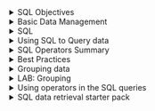 <details><summary> SQL Objectives </summary>

Introduction

Every day we create and use data through things like shopping online, posting on social media, or making bank transactions. All these actions generate records, which are stored in databases.

Relational databases are an important type of database where information is organised into tables. Each row is a record and each column holds a specific type of information. Understanding how these tables work is important because it shows how data is structured and how it can be connected to other information.

SQL, or Structured Query Language, is the tool used to ask questions to these databases. It allows me to retrieve exactly the data I need. Learning SQL is not just about remembering commands—it’s about understanding how to communicate with the data and how different tables relate to each other.

Reflecting on this, I realise that understanding data structure and learning to query it is essential. Without this understanding, analysing data could be slow, inaccurate, or incomplete. Thinking of SQL as a way to “talk to” the database helps me grasp why it is so important.

What Will I Learn in This Module?

Module title: Introduction to Structured Queries

The main goal is to learn how to write queries in SQL to get data from relational databases.

- A structured query is a precise question to the database to get specific information.  
- This is useful because large datasets are impossible to handle manually, and SQL helps retrieve relevant data quickly.  

Reflecting on this, the point is not just to run queries, but to understand why they work. Knowing why data is stored in certain ways and how queries interact with that structure helps me make sense of real-world datasets. This module lays the foundation for analysing data effectively.

</details>

<details><summary> Basic Data Management </summary>

# 6.1.1 Flat File Databases

Humans have been keeping records for thousands of years, mostly to track transactions like sales or payments. Early examples, like Babylonian cuneiform tablets, were essentially the first ledgers. I find it interesting that even today, we still use the same idea: we store information in rows and columns, just now on computers.  

Flat file databases are the digital version of these old ledgers. Each row is a record, and each column is a field that holds specific information. For example, a spreadsheet with movie titles, budgets, and release dates is a flat file database. CSV files work the same way, except they are plain text files where commas or other delimiters separate the data.  

Reflecting on this, I realise flat files are simple and easy to set up. They are fine for small datasets, but they start to break down as complexity grows. For example, if the same customer buys multiple items, their name is repeated each time. If a name is recorded differently, this creates inconsistencies. Adding new fields later is also hard, because it requires updating every row. This shows me that while flat files are a good starting point, they are not enough for complex or growing datasets.  

# 6.1.2 Limitations of Flat Files

Flat files are simple, but they don’t handle complex data well. For example, if I want to store a movie’s title, director, actors, monthly revenue, and reviews, a flat file becomes messy. I might try to add a column for every actor or a row for every month, but soon the file becomes too big and hard to manage.  

Reflecting on this, I understand why flat files are not used for large-scale operations. They create redundancy, data inconsistencies, and inefficiencies. This makes me appreciate the need for a better system when dealing with lots of connected data.  

# 6.1.3 Relational Databases

Relational databases solve the problems of flat files by separating data into multiple related tables. For the movie example, one table can store the movie title and release year, another table can store actors, another the directors, and another the reviews. Each table has a unique identifier that links it to the other tables.  

In a relational database, rows are still records and columns are fields, but the power comes from relationships between tables. For instance, a Person table can list each actor or director only once, and then link to the movies they are involved in. This avoids duplication and inconsistencies, which I now see as a major improvement over flat files.  

A schema documents the structure of all the tables, their fields, and how they relate. If I need to add a new field or table, I can do it easily without messing up the existing data. This reflection helps me see why relational databases are widely used—they make complex data manageable and more accurate.  

# 6.1.4 Relational Database Systems (RDBS)

To use relational databases, I need software called a Relational Database System (RDBS). Examples include MySQL, PostgreSQL, Oracle, and Microsoft SQL Server. These systems handle storing, retrieving, and managing the data efficiently.  

The advantages I notice are clear: relational databases store complex data efficiently, increase accuracy, reduce redundancy, and are better for large datasets. The challenges include cost, the need for specific skills, and potential performance issues if tables are very large or complex.  

Reflecting on this, I understand that relational databases are not perfect for every scenario, but they are essential for real-world data analysis. Learning how to use them, and how SQL queries interact with the tables, will be a crucial part of my journey to becoming a competent data analyst.  

</details>

<details><summary> SQL </summary>

Introduction to SQL

Once I have my relational database designed with all the tables and columns I need, I need a way to work with the data in it. That means I need to be able to add new data, read existing data, update data that changes, or delete anything that’s no longer needed. To do all of this, most relational databases use SQL, which stands for Structured Query Language. Every time I write a command in SQL to do something, that’s called a “query.”

SQL is made up of statements, and just like other programming languages, it has a defined syntax. I learned that syntax is basically the grammar and rules of the language. If I don’t follow the rules, the database won’t understand my query.  

 Reading Data with SELECT

For example, if I have a table called Movie  with columns MovieId, Title, and Year, and I want to see all the titles and years of the movies, I can write:

SELECT title, year FROM Movie;

The keyword SELECT tells the database that I want to read or “select” specific data. This is part of Data Manipulation Language (DML), which includes commands like SELECT, INSERT, UPDATE, and DELETE. These are the commands I use to work with the actual data in the tables.  

Reflecting on this, I realise that SELECT is the first tool I need to get any insight from a database. Without SELECT, I can’t even start analyzing data.

Data Definition Language (DDL)

There’s also Data Definition Language, or DDL. This is the part of SQL that lets me create and manage the structure of the database itself. With DDL I can create tables, define which columns they have, and set the type of data each column should hold (like numbers, text, or dates).  

Reflecting here, I see DDL as setting up the “rules” for the data. Without it, the database could get messy because there would be no structure or standards.

SQL is Universal

SQL is used by almost every relational database system (RDBS), so relational databases are often called “SQL databases.” Even though SQL is a standard, each system might have slightly different keywords or options. This reminds me to always check the documentation of the specific system I’m using.

Querying Specific Data

So far, using SELECT lets me get all the rows in a table, but in real life, I usually need a specific subset of data. For example, if I only want movies released after 1976, and I want them listed alphabetically, I can use a query like this:

SELECT title, year
FROM Movie
WHERE year > 1976
ORDER BY title ASC;

Here, I am using:

- WHERE to filter the rows. It’s like saying “only give me the rows that meet this condition.” I now understand this is essential because databases can have thousands or millions of rows, and I rarely want everything.
- ORDER BY to sort the results. ASC means ascending order (A-Z). I realise sorting helps me see patterns and makes the data easier to interpret.

Reflecting on this, I see that SQL lets me ask very specific questions. I’m no longer just staring at a big table hoping to notice patterns manually. With SELECT, WHERE, and ORDER BY, I can start exploring data more efficiently.

 Logic Operators in SQL

I also learned that SQL supports logic operators like =, <>, >, <, >=, <=, AND, OR, and NOT. These allow me to combine conditions in the WHERE clause and refine my queries. For example, I can ask for movies released after 1976 AND with a certain director, which makes the queries much more powerful.

Reflecting here, I see that mastering these operators will be crucial for more advanced analysis. They let me slice the data exactly how I need it, which is what data analysis is all about.


</details>

<details><summary> Using SQL to Query data </summary>

Using SQL to Query Data

As I start working more with SQL, I’m realising that while I can pull all the data from a table, in real data analysis I almost never want everything. Usually, I’m interested in just a specific subset of information that answers a question or helps me find a pattern.  

For example, in the Movies database I’ve been using, I first learned how to list every movie’s title and year. That’s fine for practice, but it’s not very useful if I only want recent movies or want to sort them in a specific way. This is where the power of SQL really shows.  


Breaking this down:  

- SELECT Command: This tells SQL which columns I want to see. In this case, I only want the title and year. I’m not pulling all the other columns like director or revenue because I don’t need them right now. This is efficient and keeps the output focused.  

- FROM Command: This defines the table I’m querying, here it’s Movie. I need to know the table structure first so I can pull the right columns.  

- WHERE Command: This allows me to filter the data. By using year > 1976, I’m only selecting rows that meet this condition. I like thinking of it as setting rules for which data to include.  

- **ORDER BY Command**: This sorts the results. title ASC means the titles will be in alphabetical order from A to Z. I could also use DESC if I wanted them in reverse order. Sorting is really helpful when scanning large outputs or preparing reports.  

Reflections:  

Working through this query makes me see how SQL is not just about getting data—it’s about controlling what you get and how it’s presented. I’m also starting to understand why logical operators like `>` (greater than), `<` (less than), `=` (equal), and `!=` (not equal) are so essential. They let me shape the data to answer the questions I actually care about.  

This feels very different from just scrolling through a spreadsheet. With SQL, I can ask very specific questions and get exactly what I need, which is essential when datasets are huge or constantly changing.

</details>

<details><summary> SQL Operators Summary </summary>

# SQL Operators Summary

| Operator | Meaning / Description | Why it is Important | Example |
|----------|--------------------|------------------|---------|
| =        | Equal to           | Used to match exact values in a column | `SELECT * FROM Movie WHERE year = 1995;` |
| != or <> | Not equal to       | Filters out specific values from results | `SELECT * FROM Movie WHERE year != 1995;` |
| >        | Greater than       | Finds values above a certain threshold | `SELECT title FROM Movie WHERE year > 2000;` |
| >=       | Greater than or equal to | Includes the threshold value in results | `SELECT title FROM Movie WHERE year >= 2000;` |
| <        | Less than          | Finds values below a certain threshold | `SELECT title FROM Movie WHERE year < 2000;` |
| <=       | Less than or equal to | Includes the threshold value in results | `SELECT title FROM Movie WHERE year <= 2000;` |
| BETWEEN  | Between a range of values | Filters results within a specific range, inclusive | `SELECT * FROM Movie WHERE year BETWEEN 1990 AND 2000;` |
| LIKE     | Pattern matching   | Finds values that match a text pattern, useful for partial matches | `SELECT * FROM Movie WHERE title LIKE 'Toy%';` |
| IN       | Matches any value in a list | Efficient for checking multiple possible matches | `SELECT * FROM Movie WHERE year IN (1995, 1996, 1997);` |
| AND      | Logical AND        | Combines multiple conditions, all must be true | `SELECT * FROM Movie WHERE year > 2000 AND revenue > 50000000;` |
| OR       | Logical OR         | Combines multiple conditions, any can be true | `SELECT * FROM Movie WHERE year < 1990 OR revenue > 50000000;` |
| IS NULL  | Checks for empty values | Filters records with missing or unknown values | `SELECT * FROM Movie WHERE revenue IS NULL;` |
| IS NOT NULL | Checks for non-empty values | Filters records that have actual values | `SELECT * FROM Movie WHERE revenue IS NOT NULL;` |

</details>

<details><summary> Best Practices </summary>

# Best Practices for Using SQL and Minimising Errors

Through my Cisco practicals, I’ve seen how easy it is to make small mistakes in SQL that cause either errors or misleading results. Below is a breakdown of best practices I’ve built up to help me minimise errors and write cleaner, more reliable queries.  

## 1. Be specific with SELECT  
Avoid using SELECT * unless I truly need every field. Writing out the exact column names keeps results clear and prevents issues if the table structure changes later.  

## 2. Watch spaces and formatting  
Extra or missing spaces can cause errors, especially when keywords or column names blend together. For example, SELECTtitle will fail, while SELECT title works. Consistent formatting, like capitalising keywords such as SELECT, WHERE, ORDER BY, makes the query easier to read and debug.  

## 3. Use commas carefully  
Forgetting a comma between column names is one of the easiest mistakes to make.  
Correct: SELECT title, year FROM Movie;  
Wrong: SELECT title year FROM Movie;  

## 4. Always end with a semicolon  
Some systems don’t mind if you forget the semicolon, but many do. It’s safer to always end queries properly so I don’t hit errors in environments that require it.  

## 5. Double-check spelling and case  
Table and column names must be exact. If a column is called MovieId, typing movieid might not work in certain databases. Cross-checking names in the schema avoids unnecessary debugging.  

## 6. Build queries step by step  
Start small and add pieces gradually.  

First run: SELECT title FROM Movie;  

Then add: WHERE year > 1976;  

Finally add: ORDER BY title ASC;  

This approach makes it clear where something goes wrong.  

## 7. Use comments to explain  
Adding -- for comments above tricky parts of a query means I can come back later and understand why I made certain choices.  

## 8. Handle conditions with care  
Using WHERE correctly is vital. Mixing up = with LIKE, or forgetting parentheses in combined conditions with AND or OR, can change the meaning of a query completely. Slow, logical thinking helps avoid subtle mistakes.  

## 9. Manage results with ORDER BY and LIMIT  
Large outputs are hard to check. Ordering results and limiting rows lets me confirm the query works before running it on the full dataset.  

## 10. Think beyond syntax  
Just because a query runs doesn’t mean it’s correct. I always pause to ask: does this output actually answer the question? If not, I revisit my logic.  

## Reflection  

Most of my errors in SQL have come from small details: missing spaces, commas, or semicolons. These are easy to overlook but critical for making queries work. The other big risk is logical mistakes like combining conditions incorrectly, which can give the wrong data without throwing an error. By slowing down, formatting queries clearly, and building them step by step, I’ve started to catch these mistakes early. Over time, these practices will help me write queries that are not just functional, but meaningful and trusted.  

</details>

<details><summary> Grouping data </summary>

## Grouping Data

- In SQL, "GROUP BY" -clause groups together rows in a table based on the valyes in a given column. 
- Doing so allows me to perform calculations on each group.
- such calculations include: SUM(), AVG(), and COUNT()

  </details>

<details><summary> LAB: Grouping  </summary>

- remember - to select all vehichles within the table *SELECT * FROM vehicles (case sensitive)

- to group vehicles based on the column  SELECT * FROM vehicles GROUB BY *insert column*

- As a result the table only shows the first row in each group, HOWEVER SQL is grouping the rows behind the scenes. In this instance we can switch to picture mode to visualise the groups that are being made. For the example, I tried grouping by the propellant column instead of the substrate to see how the groups change

- Now let us use functions to enact on growups by replacing * in our SELECT command - this is because * stands for all, and we dont want all, we just want what we are sorting by which is AVG(SPEED),

- However, this gives us a messy result as we cannot see which average goes with each propellant, therefore we need more columns. we can do this by writing SELECT "propellant," - the comma is important -BEFORE the AVG(SPEED)

- we can use other functions, such as SUM() AVERAGE() and COUNT() which will allow us to retrieve different useful pieces of information within a relational database. 
</details>

<details><summary> Using operators in the SQL queries </summary>

From the lab practical, I have learnt that it is often necessary to perform operations with the results of a read command. We could use excel by uploading the data onto a spreadsheet, however, SQL allows us to work faster by querying databases and using operators to aggregate (to collect into a mass or whole) values and make calculations.


- Operators- the key words used to perform these calulations.

- The syntax for operations in SQL includes the keyword followed by the field in which the operation is to be performed, contained within the parenthesis.

- Operators can be modified by using the WHERE keyword


## example review table

Lets say we had a table that shown the review data from the movie database that was in the SQL lab practical. 

Review (table name)
- movieid
- authorname
- score
- comment
- date

- to return average of all review scores for the movie with id number 123, we would use the query SELECT AVG(score) FROM review WHERE MovieID = 123

- 
</details>

<details><summary> SQL data retrieval starter pack </summary>


# SQL Retrieval Structures and Why They’re Used  

1. Basic Selection

SELECT column_list FROM table_name;

Purpose: Used to get data from a table.

Scenario: You want to see all the data in a table or only certain columns without filtering anything.

Example: Looking at all customers in your customer table to check their contact info.
Filtering Rows

2. SELECT column_list FROM table_name WHERE condition;

Purpose: Used to get only rows that meet certain rules.

Scenario: You want only rows where a column matches a value or falls within a range.

Example: Selecting only orders where the total is greater than $100.

3. Sorting Results

SELECT column_list FROM table_name ORDER BY column_list ASC|DESC;

Purpose: Used to sort data.

Scenario: You want to see the results in order, such as oldest to newest, smallest to largest, or alphabetically.

Example: Sorting employees by their hire date to see who has been at the company the longest.

4. Removing Duplicates

SELECT DISTINCT column_list FROM table_name;

Purpose: Shows only unique values.

Scenario: You want a list of all unique categories in a table, ignoring repeated values.

Example: Getting a list of all different product categories in your store.

5. Limiting Output

SELECT column_list FROM table_name LIMIT number OFFSET number;

Purpose: Used to return a limited number of rows.

Scenario: You have thousands of rows but only want the first 10 for preview or pagination.

Example: Displaying only the first 20 orders on the first page of a website.

Aggregate Functions

SELECT AGG_FUNC(column_name) FROM table_name;

Purpose: Used to perform calculations on rows instead of listing them all. Functions include COUNT, SUM, AVG, MIN, MAX.

Scenario: You want total counts, sums, or averages of a column.

Example: Counting how many orders were placed this month or finding the average order total.

6. Grouping Results

SELECT column_list, AGG_FUNC(column_name) FROM table_name GROUP BY column_list;

Purpose: Groups rows together and summarizes each group.

Scenario: You want totals, averages, or counts for each category or department.

Example: Summing sales for each product category to see which category sells the most.

7. Filtering Groups

SELECT column_list, AGG_FUNC(column_name) FROM table_name GROUP BY column_list HAVING condition;

Purpose: Filters groups after grouping.

Scenario: Only show categories where totals or counts meet a certain condition.

Example: Showing only product categories with total sales over $10,000.

8. Joining Multiple Tables

SELECT column_list FROM table1 JOIN table2 ON table1.column = table2.column;

Purpose: Combines data from multiple tables.

Scenario: Show customer details alongside their orders from another table.

Example: Joining a customer table and an orders table to see each customer’s orders and their totals.

9. Combining Results

SELECT column_list FROM table1 UNION SELECT column_list FROM table2;

Purpose: Merge results from multiple queries.

Scenario: Combine similar data from two tables into one list.

Example: Combining employee lists from two branch offices into a single list.

10. Subqueries

SELECT column_list FROM table_name WHERE column_name IN (SELECT column_name FROM another_table WHERE condition);

Purpose: Use a query result as input for another query.

Scenario: Get rows only if a related value exists in another table.

Example: Selecting all products that appear in orders over $500.

11. Conditional Expressions
SELECT column_name, CASE WHEN condition THEN result ELSE other_result END AS alias FROM table_name;

Purpose: Create new values in the output based on rules.

Scenario: Classify values into categories, such as "Pass" or "Fail" based on scores.

Example: Creating a column that shows "High", "Medium", or "Low" priority based on order totals.

12. Counting Rows

Basic Count:

SELECT COUNT(column_name) FROM table_name;

Purpose: Counts the total number of rows in a table or column.

Scenario: You want to know how many items, orders, or users exist in total.

Example: Counting how many orders were placed last month:

SELECT COUNT(order_id) FROM orders WHERE order_date >= '2025-08-01';

13. Retrieval Process

Just want all the data: SELECT ...

Only want certain rows: SELECT ... WHERE ...

Sort the data: SELECT ... ORDER BY ...

Remove duplicates: SELECT DISTINCT ...

Only a few rows: SELECT ... LIMIT ...

Do calculations on rows: SELECT AGG_FUNC(column_name) ...

Summarise by category: SELECT ... GROUP BY ...

Filter summarized groups: SELECT ... GROUP BY ... HAVING ...

Combine data from more than one table: SELECT ... JOIN ...

Merge multiple query results: SELECT ... UNION ...

Filter using results from another query: SELECT ... WHERE column IN (SELECT ...)

Create new values based on conditions: SELECT CASE WHEN ... THEN ... ELSE ... END

</details>
